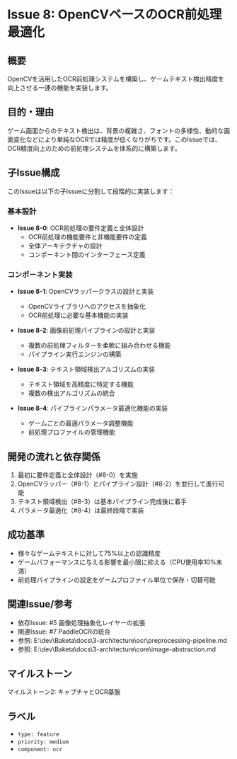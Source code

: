 # Issue 8: OpenCVベースのOCR前処理最適化

## 概要
OpenCVを活用したOCR前処理システムを構築し、ゲームテキスト検出精度を向上させる一連の機能を実装します。

## 目的・理由
ゲーム画面からのテキスト検出は、背景の複雑さ、フォントの多様性、動的な画面変化などにより単純なOCRでは精度が低くなりがちです。このIssueでは、OCR精度向上のための前処理システムを体系的に構築します。

## 子Issue構成
このIssueは以下の子Issueに分割して段階的に実装します：

### 基本設計
- **Issue 8-0**: OCR前処理の要件定義と全体設計
  - OCR前処理の機能要件と非機能要件の定義
  - 全体アーキテクチャの設計
  - コンポーネント間のインターフェース定義

### コンポーネント実装
- **Issue 8-1**: OpenCVラッパークラスの設計と実装
  - OpenCVライブラリへのアクセスを抽象化
  - OCR前処理に必要な基本機能の実装

- **Issue 8-2**: 画像前処理パイプラインの設計と実装
  - 複数の前処理フィルターを柔軟に組み合わせる機能
  - パイプライン実行エンジンの構築

- **Issue 8-3**: テキスト領域検出アルゴリズムの実装
  - テキスト領域を高精度に特定する機能
  - 複数の検出アルゴリズムの統合

- **Issue 8-4**: パイプラインパラメータ最適化機能の実装
  - ゲームごとの最適パラメータ調整機能
  - 前処理プロファイルの管理機能

## 開発の流れと依存関係
1. 最初に要件定義と全体設計（#8-0）を実施
2. OpenCVラッパー（#8-1）とパイプライン設計（#8-2）を並行して進行可能
3. テキスト領域検出（#8-3）は基本パイプライン完成後に着手
4. パラメータ最適化（#8-4）は最終段階で実装

## 成功基準
- 様々なゲームテキストに対して75%以上の認識精度
- ゲームパフォーマンスに与える影響を最小限に抑える（CPU使用率10%未満）
- 前処理パイプラインの設定をゲームプロファイル単位で保存・切替可能

## 関連Issue/参考
- 依存Issue: #5 画像処理抽象化レイヤーの拡張
- 関連Issue: #7 PaddleOCRの統合
- 参照: E:\dev\Baketa\docs\3-architecture\ocr\preprocessing-pipeline.md
- 参照: E:\dev\Baketa\docs\3-architecture\core\image-abstraction.md

## マイルストーン
マイルストーン2: キャプチャとOCR基盤

## ラベル
- `type: feature`
- `priority: medium`
- `component: ocr`